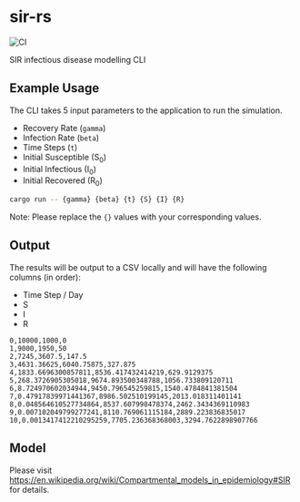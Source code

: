 # sir-rs

![CI](https://github.com/bradleybonitatibus/sir-rs/workflows/CI/badge.svg)

SIR infectious disease modelling CLI

## Example Usage
The CLI takes 5 input parameters to the application to run the simulation.
- Recovery Rate (`gamma`)
- Infection Rate (`beta`)
- Time Steps (`t`)
- Initial Susceptible (S<sub>0</sub>)
- Initial Infectious (I<sub>0</sub>)
- Initial Recovered (R<sub>0</sub>)


```bash
cargo run -- {gamma} {beta} {t} {S} {I} {R}
```

Note: Please replace the `{}` values with your corresponding values.

## Output
The results will be output to a CSV locally and will have the following columns (in order):

- Time Step / Day
- S
- I
- R

```csv
0,10000,1000,0
1,9000,1950,50
2,7245,3607.5,147.5
3,4631.36625,6040.75875,327.875
4,1833.6696300857811,8536.417432414219,629.9129375
5,268.3726905305018,9674.893500348788,1056.733809120711
6,8.724970602034944,9450.796545259815,1540.4784841381504
7,0.47917839971441367,8986.502510199145,2013.018311401141
8,0.048564610527734864,8537.607998478374,2462.3434369110983
9,0.007102049799277241,8110.769061115184,2889.223836835017
10,0.0013417412210295259,7705.236368368003,3294.7622898907766
```

## Model
Please visit https://en.wikipedia.org/wiki/Compartmental_models_in_epidemiology#SIR for details.